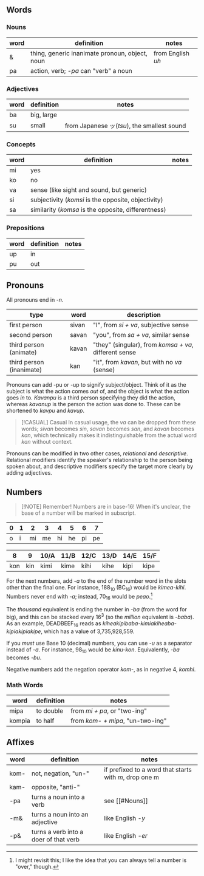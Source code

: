 ## Words
### Nouns

| word | definition                                     | notes             |
| ---- | ---------------------------------------------- | ----------------- |
| &    | thing, generic inanimate pronoun, object, noun | from English *uh* |
| pa   | action, verb; *-pa* can "verb" a noun          |                   |

### Adjectives

| word | definition | notes                                      |
| ---- | ---------- | ------------------------------------------ |
| ba   | big, large |                                            |
| su   | small      | from Japanese ッ(*tsu*), the smallest sound |

### Concepts

| word | definition                                          | notes |
| ---- | --------------------------------------------------- | ----- |
| mi   | yes                                                 |       |
| ko   | no                                                  |       |
| va   | sense (like sight and sound, but generic)           |       |
| si   | subjectivity (*komsi* is the opposite, objectivity) |       |
| sa   | similarity (*komsa* is the opposite, differentness) |       |

### Prepositions

| word | definition | notes |
| ---- | ---------- | ----- |
| up   | in         |       |
| pu   | out        |       |

## Pronouns

All pronouns end in *-n*.

| type                     | word  | description                                           |
| ------------------------ | ----- | ----------------------------------------------------- |
| first person             | sivan | "I", from *si + va*, subjective sense                 |
| second person            | savan | "you", from *sa + va*, similar sense                  |
| third person (animate)   | kavan | "they" (singular), from *komsa + va*, different sense |
| third person (inanimate) | kan   | "it", from *kavan*, but with no *va* (sense)          |
Pronouns can add -pu or -up to signify subject/object. Think of it as the subject is what the action comes *out* of, and the object is what the action goes *in* to. *Kavanpu* is a third person specifying they did the action, whereas *kavanup* is the person the action was done to. These can be shortened to *kavpu* and *kavup*.


> [!CASUAL] Casual
> In casual usage, the *va* can be dropped from these words; *sivan* becomes *sin*, *savan* becomes *san*, and *kavan* becomes *kan*, which technically makes it indistinguishable from the actual word *kan* without context.


Pronouns can be modified in two other cases, *relational* and *descriptive*. Relational modifiers identify the speaker's relationship to the person being spoken about, and descriptive modifiers specify the target more clearly by adding adjectives.
## Numbers

> [!NOTE] Remember!
> Numbers are in base-16! When it's unclear, the base of a number will be marked in subscript.


| 0   | 1   | 2   | 3   | 4   | 5   | 6   | 7   |
| --- | --- | --- | --- | --- | --- | --- | --- |
| o   | i   | mi  | me  | hi  | he  | pi  | pe  |

| 8   | 9   | 10/A | 11/B | 12/C | 13/D | 14/E | 15/F |
| --- | --- | ---- | ---- | ---- | ---- | ---- | ---- |
| kon | kin | kimi | kime | kihi | kihe | kipi | kipe |

For the next numbers, add *-a* to the end of the number word in the slots other than the final one. For instance, 188<sub>10</sub> (BC<sub>16</sub>) would be *kimea-kihi*. Numbers never end with *-a*; instead, 70<sub>16</sub> would be *peao*.[^1] 

The *thousand* equivalent is ending the number in *-ba* (from the word for big), and this can be stacked every 16<sup>3</sup> (so the *million* equivalent is *-baba*). As an example, DEADBEEF<sub>16</sub> reads as *kiheakipibaba-kimiakiheaba-kipiakipiakipe*, which has a value of 3,735,928,559.

If you *must* use Base 10 (decimal) numbers, you can use *-u* as a separator instead of *-a*. For instance, 98<sub>10</sub> would be *kinu-kon*. Equivalently, *-ba* becomes *-bu*.

Negative numbers add the negation operator *kom-*, as in negative 4, *komhi*.
### Math Words

| word   | definition | notes                            |
| ------ | ---------- | -------------------------------- |
| mipa   | to double  | from *mi + pa*, or "two-ing"     |
| kompia | to half    | from *kom- + mipa*, "un-two-ing" |

## Affixes

| word | definition                            | notes                                                  |
| ---- | ------------------------------------- | ------------------------------------------------------ |
| kom- | not, negation, "un-"                  | if prefixed to a word that starts with *m*, drop one m |
| kam- | opposite, "anti-"                     |                                                        |
| -pa  | turns a noun into a verb              | see [[#Nouns]]                                         |
| -m&  | turns a noun into an adjective        | like English *-y*                                      |
| -p&  | turns a verb into a doer of that verb | like English *-er*                                     |

[^1]: I might revisit this; I like the idea that you can always tell a number is "over," though.

